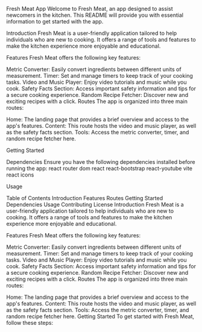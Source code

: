 Fresh Meat App
Welcome to Fresh Meat, an app designed to assist newcomers in the kitchen. This README will provide you with essential information to get started with the app.


Introduction
Fresh Meat is a user-friendly application tailored to help individuals who are new to cooking. It offers a range of tools and features to make the kitchen experience more enjoyable and educational.

Features
Fresh Meat offers the following key features:

Metric Converter: Easily convert ingredients between different units of measurement.
Timer: Set and manage timers to keep track of your cooking tasks.
Video and Music Player: Enjoy video tutorials and music while you cook.
Safety Facts Section: Access important safety information and tips for a secure cooking experience.
Random Recipe Fetcher: Discover new and exciting recipes with a click.
Routes
The app is organized into three main routes:

Home: The landing page that provides a brief overview and access to the app's features.
Content: This route hosts the video and music player, as well as the safety facts section.
Tools: Access the metric converter, timer, and random recipe fetcher here.

Getting Started


Dependencies
Ensure you have the following dependencies installed before running the app:
react router dom
react
react-bootstrap
react-youtube
vite
react icons


Usage


Table of Contents
Introduction
Features
Routes
Getting Started
Dependencies
Usage
Contributing
License
Introduction
Fresh Meat is a user-friendly application tailored to help individuals who are new to cooking. It offers a range of tools and features to make the kitchen experience more enjoyable and educational.

Features
Fresh Meat offers the following key features:

Metric Converter: Easily convert ingredients between different units of measurement.
Timer: Set and manage timers to keep track of your cooking tasks.
Video and Music Player: Enjoy video tutorials and music while you cook.
Safety Facts Section: Access important safety information and tips for a secure cooking experience.
Random Recipe Fetcher: Discover new and exciting recipes with a click.
Routes
The app is organized into three main routes:

Home: The landing page that provides a brief overview and access to the app's features.
Content: This route hosts the video and music player, as well as the safety facts section.
Tools: Access the metric converter, timer, and random recipe fetcher here.
Getting Started
To get started with Fresh Meat, follow these steps:

